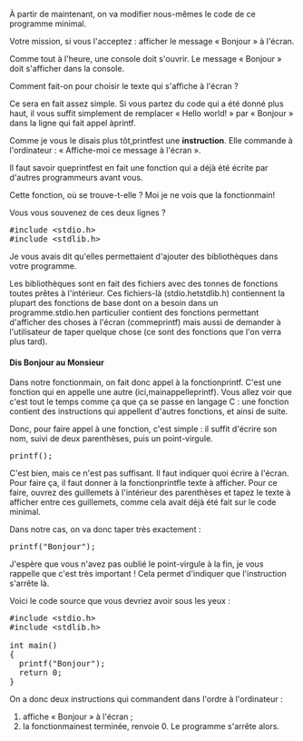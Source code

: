 À partir de maintenant, on va modifier nous-mêmes le code de ce programme minimal.

Votre mission, si vous l'acceptez : afficher le message « Bonjour » à l'écran.

Comme tout à l'heure, une console doit s'ouvrir. Le message « Bonjour » doit s'afficher dans la console.

Comment fait-on pour choisir le texte qui s'affiche à l'écran ?

Ce sera en fait assez simple. Si vous partez du code qui a été donné plus haut, il vous suffit simplement de remplacer « Hello world! » par « Bonjour » dans la ligne qui fait appel àprintf.

Comme je vous le disais plus tôt,printfest une **instruction**. Elle commande à l'ordinateur : « Affiche-moi ce message à l'écran ».

Il faut savoir queprintfest en fait une fonction qui a déjà été écrite par d'autres programmeurs avant vous.

Cette fonction, où se trouve-t-elle ? Moi je ne vois que la fonctionmain!

Vous vous souvenez de ces deux lignes ?

<pre>#include &lt;stdio.h&gt;
#include &lt;stdlib.h&gt;
</pre>

Je vous avais dit qu'elles permettaient d'ajouter des bibliothèques dans votre programme.

Les bibliothèques sont en fait des fichiers avec des tonnes de fonctions toutes prêtes à l'intérieur. Ces fichiers-là (stdio.hetstdlib.h) contiennent la plupart des fonctions de base dont on a besoin dans un programme.stdio.hen particulier contient des fonctions permettant d'afficher des choses à l'écran (commeprintf) mais aussi de demander à l'utilisateur de taper quelque chose (ce sont des fonctions que l'on verra plus tard).

#### **Dis Bonjour au Monsieur**

Dans notre fonctionmain, on fait donc appel à la fonctionprintf. C'est une fonction qui en appelle une autre (ici,mainappelleprintf). Vous allez voir que c'est tout le temps comme ça que ça se passe en langage C : une fonction contient des instructions qui appellent d'autres fonctions, et ainsi de suite.

Donc, pour faire appel à une fonction, c'est simple : il suffit d'écrire son nom, suivi de deux parenthèses, puis un point-virgule.

<pre>printf();
</pre>

C'est bien, mais ce n'est pas suffisant. Il faut indiquer quoi écrire à l'écran. Pour faire ça, il faut donner à la fonctionprintfle texte à afficher. Pour ce faire, ouvrez des guillemets à l'intérieur des parenthèses et tapez le texte à afficher entre ces guillemets, comme cela avait déjà été fait sur le code minimal.

Dans notre cas, on va donc taper très exactement :

<pre>printf("Bonjour");
</pre>

J'espère que vous n'avez pas oublié le point-virgule à la fin, je vous rappelle que c'est très important ! Cela permet d'indiquer que l'instruction s'arrête là.

Voici le code source que vous devriez avoir sous les yeux :

<pre>#include &lt;stdio.h&gt;
#include &lt;stdlib.h&gt;

int main()
{
  printf("Bonjour");
  return 0;
}
</pre>

On a donc deux instructions qui commandent dans l'ordre à l'ordinateur :

1. affiche « Bonjour » à l'écran ;
2. la fonctionmainest terminée, renvoie 0. Le programme s'arrête alors.

<!-- -->

<br>

